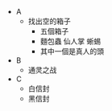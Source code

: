 + A
    + 找出空的箱子
        + 五個箱子
        + 麵包蟲 仙人掌 蜥蜴
        + 其中一個是真人的頭
+ B
    + 通灵之战
+ C
    + 白信封
    + 黑信封